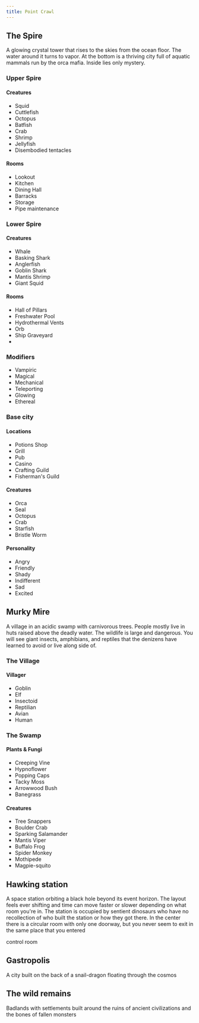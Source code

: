 ```yaml
---
title: Point Crawl
---
```

## The Spire

A glowing crystal tower that rises to the skies from the ocean floor. The water around it turns to vapor. At the bottom is a thriving city full of aquatic mammals run by the orca mafia. Inside lies only mystery.

### Upper Spire

#### Creatures

- Squid
- Cuttlefish
- Octopus
- Batfish
- Crab
- Shrimp
- Jellyfish
- Disembodied tentacles

#### Rooms

- Lookout
- Kitchen
- Dining Hall
- Barracks
- Storage
- Pipe maintenance

### Lower Spire

#### Creatures

- Whale
- Basking Shark
- Anglerfish
- Goblin Shark
- Mantis Shrimp
- Giant Squid

#### Rooms

- Hall of Pillars
- Freshwater Pool
- Hydrothermal Vents
- Orb
- Ship Graveyard
- 

### Modifiers

- Vampiric
- Magical
- Mechanical
- Teleporting
- Glowing
- Ethereal

### Base city

#### Locations

- Potions Shop
- Grill
- Pub
- Casino
- Crafting Guild
- Fisherman's Guild

#### Creatures

- Orca
- Seal
- Octopus
- Crab
- Starfish
- Bristle Worm

#### Personality

- Angry
- Friendly
- Shady
- Indifferent
- Sad
- Excited

## Murky Mire

A village in an acidic swamp with carnivorous trees. People mostly live in huts raised above the deadly water. The wildlife is large and dangerous. You will see giant insects, amphibians, and reptiles that the denizens have learned to avoid or live along side of.

### The Village

#### Villager

- Goblin
- Elf
- Insectoid
- Reptilian
- Avian
- Human

### The Swamp

#### Plants & Fungi

- Creeping Vine
- Hypnoflower
- Popping Caps
- Tacky Moss
- Arrowwood Bush
- Banegrass

#### Creatures

- Tree Snappers
- Boulder Crab
- Sparking Salamander
- Mantis Viper
- Buffalo Frog
- Spider Monkey
- Mothipede
- Magpie-squito

## Hawking station

A space station orbiting a black hole beyond its event horizon. The layout feels ever shifting and time can move faster or slower depending on what room you're in. The station is occupied by sentient dinosaurs who have no recollection of who built the station or how they got there. In the center there is a circular room with only one doorway, but you never seem to exit in the same place that you entered

control room

## Gastropolis

A city built on the back of a snail-dragon floating through the cosmos

## The wild remains

Badlands with settlements built around the ruins of ancient civilizations and the bones of fallen monsters